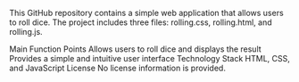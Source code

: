 This GitHub repository contains a simple web application that allows users to roll dice. The project includes three files: rolling.css, rolling.html, and rolling.js.

Main Function Points
Allows users to roll dice and displays the result
Provides a simple and intuitive user interface
Technology Stack
HTML, CSS, and JavaScript
License
No license information is provided.
